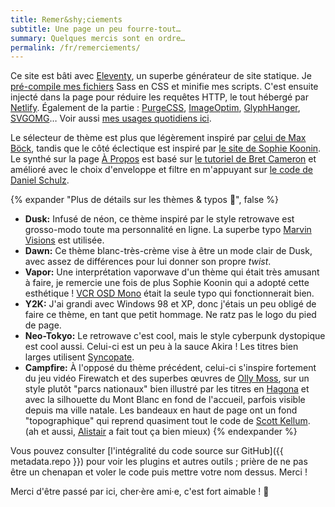 ```yaml
---
title: Remer&shy;ciements
subtitle: Une page un peu fourre-tout…
summary: Quelques mercis sont en ordre…
permalink: /fr/remerciements/
---
```


Ce site est bâti avec [Eleventy](https://www.11ty.dev/), un superbe générateur de site statique. Je [pré-compile mes fichiers](/blog/eleventy-asset-pipeline-precompiled-assets/) Sass en CSS et minifie mes scripts. C'est ensuite injecté dans la page pour réduire les requêtes HTTP, le tout hébergé par [Netlify](https://netlify.com/). Également de la partie : [PurgeCSS](https://purgecss.com), [ImageOptim](https://imageoptim.com/mac), [GlyphHanger](https://github.com/zachleat/glyphhanger), [SVGOMG](https://jakearchibald.github.io/svgomg/)… Voir aussi [mes usages quotidiens ici](/fr/usages/).

Le sélecteur de thème est plus que légèrement inspiré par [celui de Max Böck](https://mxb.dev), tandis que le côté éclectique est inspiré par [le site de Sophie Koonin](https://localghost.dev/). Le synthé sur la page [À Propos](/fr/a-propos/) est basé sur [le tutoriel de Bret Cameron](https://css-tricks.com/how-to-code-a-playable-synth-keyboard/) et amélioré avec le choix d'enveloppe et filtre en m'appuyant sur [le code de Daniel Schulz](https://iamschulz.com/building-a-synthesizer-in-javascript/).

{% expander "Plus de détails sur les thèmes &amp; typos 🎨", false %}
- **Dusk:** Infusé de néon, ce thème inspiré par le style retrowave est grosso-modo toute ma personnalité en ligne. La superbe typo [Marvin Visions](https://www.readvisions.com/marvin) est utilisée.
- **Dawn:** Ce thème blanc-très-crème vise à être un mode clair de Dusk, avec assez de différences pour lui donner son propre _twist_.
- **Vapor:** Une interprétation vaporwave d'un thème qui était très amusant à faire, je remercie une fois de plus Sophie Koonin qui a adopté cette esthétique ! [VCR OSD Mono](https://www.dafont.com/vcr-osd-mono.font) était la seule typo qui fonctionnerait bien.
- **Y2K:** J'ai grandi avec Windows 98 et XP, donc j'étais un peu obligé de faire ce thème, en tant que petit hommage. Ne ratz pas le logo du pied de page.
- **Neo-Tokyo:** Le retrowave c'est cool, mais le style cyberpunk dystopique est cool aussi. Celui-ci est un peu à la sauce Akira ! Les titres bien larges utilisent [Syncopate](https://fonts.google.com/specimen/Syncopate).
- **Campfire:** À l'opposé du thème précédent, celui-ci s'inspire fortement du jeu vidéo Firewatch et des superbes œuvres de [Olly Moss](http://ollymoss.com/#/firewatch/), sur un style plutôt "parcs nationaux" bien illustré par les titres en [Hagona](https://www.dafont.com/hagona.font) et avec la silhouette du Mont Blanc en fond de l'accueil, parfois visible depuis ma ville natale. Les bandeaux en haut de page ont un fond "topographique" qui reprend quasiment tout le code de [Scott Kellum](https://codepen.io/scottkellum/details/poOWGQg). (ah et aussi, [Alistair](https://alistairshepherd.uk/) a fait tout ça bien mieux)
{% endexpander %}

Vous pouvez consulter [l'intégralité du code source sur GitHub]({{ metadata.repo }}) pour voir les plugins et autres outils ; prière de ne pas être un chenapan et voler le code puis mettre votre nom dessus. Merci !


Merci d'être passé par ici, cher·ère ami·e, c'est fort aimable ! 👋